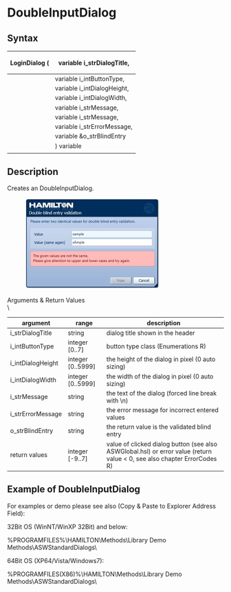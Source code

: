 # DoubleInputDialog

## &#x20;Syntax

| <p> </p><p>LoginDialog (</p> | <p> </p><p>variable i_strDialogTitle,</p> |
| ---------------------------- | ----------------------------------------- |
|                              | variable i\_intButtonType,                |
|                              | variable i\_intDialogHeight,              |
|                              | variable i\_intDialogWidth,               |
|                              | variable i\_strMessage,                   |
|                              | variable i\_strMessage,                   |
|                              | variable i\_strErrorMessage,              |
|                              | variable \&o\_strBlindEntry               |
|                              | ) variable                                |
|                              |                                           |

## Description

Creates an DoubleInputDialog.

&#x20;

&#x20;

<figure><img src="../../../../.gitbook/assets/image (832).png" alt=""><figcaption></figcaption></figure>

Arguments & Return Values\
\



| argument           | range              | description                                                                                                              |
| ------------------ | ------------------ | ------------------------------------------------------------------------------------------------------------------------ |
| i\_strDialogTitle  | string             | dialog title shown in the header                                                                                         |
| i\_intButtonType   | integer \[0..7]    | button type class (Enumerations R)                                                                                       |
| i\_intDialogHeight | integer \[0..5999] | the height of the dialog in pixel (0 auto sizing)                                                                        |
| i\_intDialogWidth  | integer \[0..5999] | the width of the dialog in pixel (0 auto sizing)                                                                         |
| i\_strMessage      | string             | the text of the dialog (forced line break with \n)                                                                       |
| i\_strErrorMessage | string             | the error message for incorrect entered values                                                                           |
| o\_strBlindEntry   | string             | the return value is the validated blind entry                                                                            |
| return values      | integer \[-9..7]   | value of clicked dialog button (see also ASWGlobal.hsl) or error value (return value < 0, see also chapter ErrorCodes R) |

&#x20;

## &#x20;Example of DoubleInputDialog

For examples or demo please see also (Copy & Paste to Explorer Address Field):

&#x20;

32Bit OS (WinNT/WinXP 32Bit) and below:

%PROGRAMFILES%\HAMILTON\Methods\Library Demo Methods\ASWStandardDialogs\\

&#x20;

64Bit OS (XP64/Vista/Windows7):

%PROGRAMFILES(X86)%\HAMILTON\Methods\Library Demo Methods\ASWStandardDialogs\\
